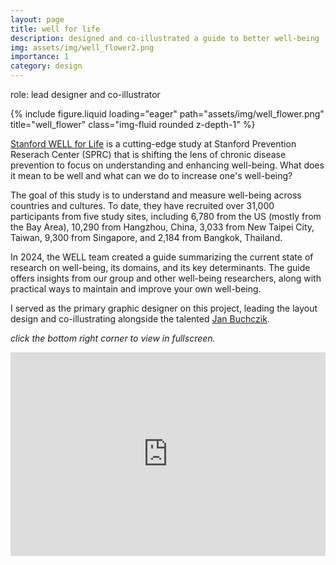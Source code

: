 ```yaml
---
layout: page
title: well for life
description: designed and co-illustrated a guide to better well-being
img: assets/img/well_flower2.png
importance: 1
category: design
---
```

role: lead designer and co-illustrator
<br>

<div class="row">
    <div class="col-sm-2 mt-3 mt-md-0">
        {% include figure.liquid loading="eager" path="assets/img/well_flower.png" title="well_flower" class="img-fluid rounded z-depth-1" %}
    </div>
</div>

[Stanford WELL for Life](https://med.stanford.edu/wellforlife.html) is a cutting-edge study at Stanford Prevention Reserach Center (SPRC) that is shifting the lens of chronic disease prevention to focus on understanding and enhancing well-being. What does it mean to be well and what can we do to increase one's well-being?

The goal of this study is to understand and measure well-being across countries and cultures. To date, they have recruited over 31,000 participants from five study sites, including 6,780 from the US (mostly from the Bay Area), 10,290 from Hangzhou, China, 3,033 from New Taipei City, Taiwan, 9,300 from Singapore, and 2,184 from Bangkok, Thailand.

In 2024, the WELL team created a guide summarizing the current state of research on well-being, its domains, and its key determinants. The guide offers insights from our group and other well-being researchers, along with practical ways to maintain and improve your own well-being. 

I served as the primary graphic designer on this project, leading the layout design and co-illustrating alongside the talented [Jan Buchczik](https://www.buchczik.com/).

_click the bottom right corner to view in fullscreen._

<!-- Embed Issuu Flipbook -->
<div style="position:relative;padding-top:max(60%,326px);height:0;width:100%">
<iframe allow="clipboard-write" sandbox="allow-top-navigation allow-top-navigation-by-user-activation allow-downloads allow-scripts allow-same-origin allow-popups allow-modals allow-popups-to-escape-sandbox allow-forms" allowfullscreen="true" style="position:absolute;border:none;width:100%;height:100%;left:0;right:0;top:0;bottom:0;" src="https://e.issuu.com/embed.html?d=well_curation_project_pdf_to_flip&u=stanfordwellforlife"></iframe>
</div>

